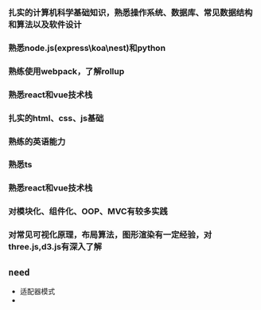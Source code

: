 ### 扎实的计算机科学基础知识，熟悉操作系统、数据库、常见数据结构和算法以及软件设计

### 熟悉node.js(express\koa\nest)和python

### 熟练使用webpack，了解rollup

### 熟悉react和vue技术栈

### 扎实的html、css、js基础

### 熟练的英语能力

### 熟悉ts

### 熟悉react和vue技术栈

### 对模块化、组件化、OOP、MVC有较多实践

### 对常见可视化原理，布局算法，图形渲染有一定经验，对three.js,d3.js有深入了解

## `need`
* 适配器模式
* 